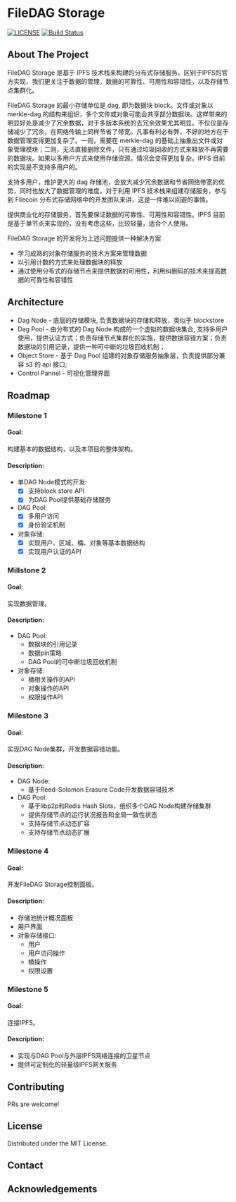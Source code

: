 # FileDAG Storage

[![LICENSE](https://img.shields.io/github/license/filedag-project/filedag-storage)](./LICENSE "LICENSE")
[![Build Status](https://img.shields.io/github/workflow/status/filedag-project/filedag-storage/Go)]()

<!-- ABOUT THE PROJECT -->
## About The Project
FileDAG Storage 是基于 IPFS 技术栈来构建的分布式存储服务。区别于IPFS的官方实现，我们更关注于数据的管理，数据的可靠性、可用性和容错性，以及存储节点集群化。

FileDAG Storage 的最小存储单位是 dag, 即为数据块 block。文件或对象以 merkle-dag 的结构来组织，多个文件或对象可能会共享部分数据块。这样带来的明显好处是减少了冗余数据，对于多版本系统的去冗余效果尤其明显。不仅仅是存储减少了冗余，在网络传输上同样节省了带宽。凡事有利必有弊，不好的地方在于数据管理变得更加复杂了。一则，需要在 merkle-dag 的基础上抽象出文件或对象管理模块；二则，无法直接删除文件，只有通过垃圾回收的方式来释放不再需要的数据块。如果以多用户方式来使用存储资源，情况会变得更加复杂。IPFS 目前的实现是不支持多用户的。

支持多用户，维护更大的 dag 存储池，会放大减少冗余数据和节省网络带宽的优势，同时也放大了数据管理的难度。对于利用 IPFS 技术栈来组建存储服务，参与到 Filecoin 分布式存储网络中的开发团队来讲，这是一件难以回避的事情。

提供商业化的存储服务，首先要保证数据的可靠性、可用性和容错性。IPFS 目前是基于单节点来实现的，没有考虑这些，比较轻量，适合个人使用。

FileDAG Storage 的开发将为上述问题提供一种解决方案
- 学习成熟的对象存储服务的技术方案来管理数据
- 以引用计数的方式来处理数据块的释放
- 通过使用分布式的存储节点来提供数据的可用性，利用纠删码的技术来提高数据的可靠性和容错性
  


## Architecture

- Dag Node - 底层的存储模块, 负责数据块的存储和释放，类似于 blockstore
- Dag Pool - 由分布式的 Dag Node 构成的一个虚拟的数据块集合, 支持多用户使用，提供认证方式；负责存储节点集群化的实施，提供数据容错方案；负责数据块的引用记录，提供一种可中断的垃圾回收机制；
- Object Store - 基于 Dag Pool 组建的对象存储服务抽象层，负责提供部分兼容 s3 的 api 接口;
- Control Pannel - 可视化管理界面


## Roadmap

### Milestone 1

#### Goal:

构建基本的数据结构，以及本项目的整体架构。

#### Description:
      
- 单DAG Node模式的开发:
    - [x] 支持block store API
    - [x] 为DAG Pool提供基础存储服务
- DAG Pool:
    - [x] 多用户访问
    - [x] 身份验证机制
- 对象存储:
    - [x] 实现用户、区域、桶、对象等基本数据结构
    - [x] 实现用户认证的API

### Millstone 2

#### Goal:

实现数据管理。

#### Description:

- DAG Pool:
    - 数据块的引用记录
    - 数据pin策略
    - DAG Pool的可中断垃圾回收机制
- 对象存储:
    - 桶相关操作的API
    - 对象操作的API
    - 权限操作API


### Milestone 3

#### Goal:

实现DAG Node集群，开发数据容错功能。

#### Description:

- DAG Node:
    - 基于Reed-Solomon Erasure Code开发数据容错技术
- DAG Pool:
    - 基于libp2p和Redis Hash Slots，组织多个DAG Node构建存储集群
    - 提供存储节点的运行状况报告和全局一致性状态
    - 支持存储节点动态扩容
    - 支持存储节点动态扩展

### Milestone 4

#### Goal:

开发FileDAG Storage控制面板。

#### Description:

- 存储池统计概况面板
- 用户界面
- 对象存储接口:
    - 用户
    - 用户访问操作
    - 桶操作
    - 权限设置

### Milestone 5

#### Goal:

连接IPFS。

#### Description:

- 实现与DAG Pool与外层IPFS网络连接的卫星节点
- 提供可定制化的轻量级IPFS网关服务


<!-- CONTRIBUTING -->
## Contributing

PRs are welcome!



<!-- LICENSE -->
## License

Distributed under the MIT License. 



<!-- CONTACT -->
## Contact




<!-- ACKNOWLEDGEMENTS -->
## Acknowledgements


